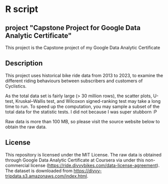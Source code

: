 # R script

## project "Capstone Project for Google Data Analytic Certificate"
This project is the Capstone project of my Google Data Analytic Certificate

## Description
This project uses historical bike ride data from 2013 to 2023, to examine the different riding behaviours between subscribers and customers of Cyclistics. 

As the total data set is fairly large (> 30 million rows), the scatter plots, U-test, Kruskal–Wallis test, and Wilcoxon signed-ranking test may take a long time to run.
To speed up the computation, you may sample a subset of the total data for the statistic tests. I did not because I was super stubborn :P

Raw data is more than 100 MB, so please visit the source website below to obtain the raw data.

## License
This repository is licensed under the MIT License.
The raw data is obtained through Google Data Analytic Certificate at Coursera via under this
non-commercial license (https://ride.divvybikes.com/data-license-agreement). 
The dataset is downloaded from https://divvy-tripdata.s3.amazonaws.com/index.html.